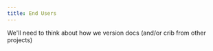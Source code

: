 ```yaml
---
title: End Users
---
```


We'll need to think about how we version docs (and/or crib from other projects)
